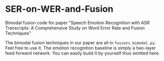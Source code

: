 # SER-on-WER-and-Fusion
Bimodal fusion code for paper "Speech Emotion Recognition with ASR Transcripts: A Comprehensive Study on Word Error Rate and Fusion Techniques"

The bimodal fusion techniques in our paper are all in ```fusions_bimodal.py```. Feel free to use it.
The emotion recognition baseline is simply a two-layer feed forward network. You can easily build it by yourself thus omitted here.

